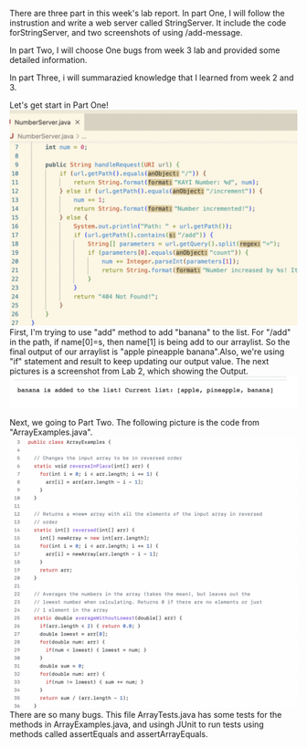 There are three part in this week's lab report. 
In part One, I will follow the instrustion and write a web server called StringServer. It include the code forStringServer, and two screenshots of using /add-message.

In part Two, I will choose One bugs from week 3 lab and provided some detailed information. 

In part Three, i will summarazied knowledge that I learned from week 2 and 3.

Let's get start in Part One! ![Image](pic10.png) First, I'm trying to use "add" method to add "banana" to the list. For "/add" in the path, 
if name[0]=s, then name[1] is being add to our arraylist. So the final output of our arraylist is "apple pineapple banana".Also, we're using "if" statement and result to keep updating our output value. 
The next pictures is a screenshot from Lab 2, which showing the Output. 
![Image](pic11.png)

Next, we going to Part Two. The following picture is the code from "ArrayExamples.java". 
![Image](pic12.png)
There are so many bugs. This file ArrayTests.java has some tests for the methods in ArrayExamples.java, and usingh JUnit to run tests using methods called assertEquals and assertArrayEquals.
